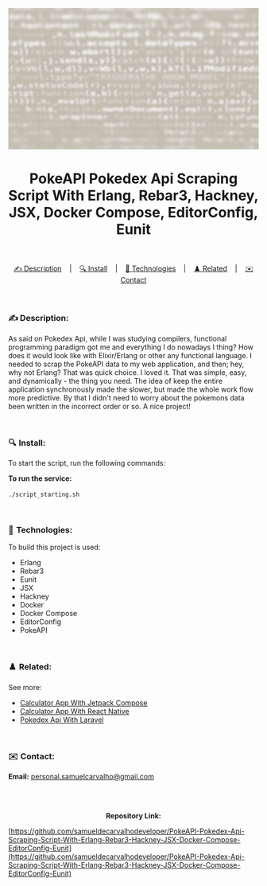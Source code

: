 ![](./thumbnail.png)

<h1 align="center">
PokeAPI Pokedex Api Scraping Script With Erlang, Rebar3, Hackney, JSX, Docker Compose, EditorConfig, Eunit
</h1>

<br/>

<br/>

<div align="center">
  <a href="#description">✍️ Description</a> &nbsp;&nbsp;&nbsp;|&nbsp;&nbsp;&nbsp <a href="#install">🔍 Install</a> &nbsp;&nbsp;&nbsp;|&nbsp;&nbsp;&nbsp <a href="#technologies">🚀 Technologies</a> &nbsp;&nbsp;&nbsp;|&nbsp;&nbsp;&nbsp <a href="#related">♟️ Related</a> &nbsp;&nbsp;&nbsp;|&nbsp;&nbsp;&nbsp <a href="#contact">✉️ Contact</a>
</div>

<br />
<br />

<h3 id="description">✍️ Description:</h3>

<p>As said on Pokedex Api, while I was studying compilers, functional programming paradigm got me and everything I do nowadays I thing? How does it would look like with Elixir/Erlang or other any functional language. I needed to scrap the PokeAPI data to my web application, and then; hey, why not Erlang? That was quick choice. I loved it. That was simple, easy, and dynamically - the thing you need. The idea of keep the entire application synchronously made the slower, but made the whole work flow more predictive. By that I didn't need to worry about the pokemons data been written in the incorrect order or so. A nice project!</p>

<br />

<h3 id="install">🔍  Install:</h3>

<p>To start the script, run the following commands:<p>

**To run the service:**

`./script_starting.sh`

<br />

<h3 id="technologies">🚀  Technologies:</h3>

<p>To build this project is used:</p>

- Erlang
- Rebar3
- Eunit
- JSX
- Hackney
- Docker
- Docker Compose
- EditorConfig
- PokeAPI

<br />

<h3 id="related">♟️  Related:</h3>

See more:

<ul>
  <li><a href="https://github.com/samueldecarvalhodeveloper/Calculator-App-With-Jetpack-Compose-Kotlin-Material-3-JUnit-Mockk-Dagger-2-Coroutines-Ui-Automator">Calculator App With Jetpack Compose</a></li>
  <li><a href="https://github.com/samueldecarvalhodeveloper/Calculator-App-With-React-Native-Expo-Custom-Hooks-Typescript-Async-Storage-Prettier-Eslint">Calculator App With React Native</a></li>
  <li><a href="https://github.com/samueldecarvalhodeveloper/Pokedex-API-With-Elixir-PHP-Python-Laravel-Phoenix-FastAPI-Uvicorn-Asyncio-Unittest-PHP-Unit-Docker">Pokedex Api With Laravel</a></li>
</ul>

<br />

<h3 id="contact">✉️  Contact:</h3>

**Email:**
<a href="mailto:personal.samuelcarvalho@gmail.com">personal.samuelcarvalho@gmail.com</a>

<br />
<br />

<p align="center"><strong>Repository Link:</strong></p>

[https://github.com/samueldecarvalhodeveloper/PokeAPI-Pokedex-Api-Scraping-Script-With-Erlang-Rebar3-Hackney-JSX-Docker-Compose-EditorConfig-Eunit](https://github.com/samueldecarvalhodeveloper/PokeAPI-Pokedex-Api-Scraping-Script-With-Erlang-Rebar3-Hackney-JSX-Docker-Compose-EditorConfig-Eunit)
